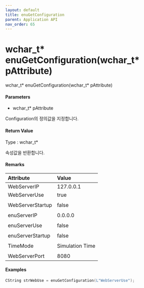 ```yaml
---
layout: default
title: enuGetConfiguration
parent: Application API
nav_order: 65
---
```

# wchar\_t\* enuGetConfiguration\(wchar\_t\* pAttribute\)

wchar\_t\* enuGetConfiguration\(wchar\_t\* pAttribute\)

#### Parameters

* wchar\_t\* pAttribute

Configuration의 정의값을 지정합니다.

#### Return Value

Type : wchar\_t\*

속성값을 반환합니다.

#### Remarks

| Attribute | Value |
| :--- | :--- |
| WebServerIP | 127.0.0.1 |
| WebServerUse | true |
|  |  |
| WebServerStartup | false |
|  |  |
| enuServerIP | 0.0.0.0 |
|  |  |
| enuServerUse | false |
|  |  |
| enuServerStartup | false |
|  |  |
| TimeMode | Simulation Time |
|  |  |
| WebServerPort | 8080 |

#### Examples

```cpp
CString strWebUse = enuGetConfiguration(L"WebServerUse");
```



